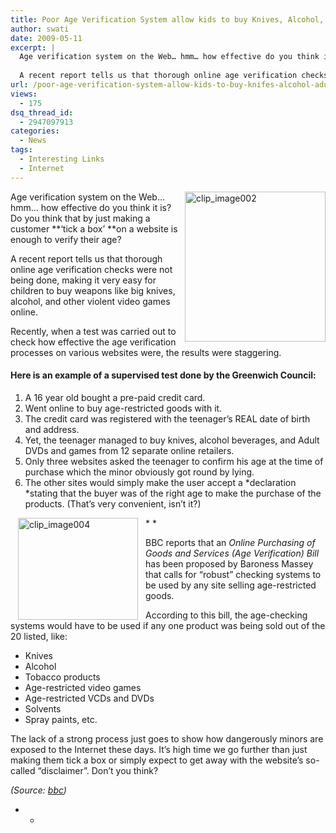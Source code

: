 ```yaml
---
title: Poor Age Verification System allow kids to buy Knives, Alcohol, Adult DVDs Online!
author: swati
date: 2009-05-11
excerpt: |
  Age verification system on the Web… hmm… how effective do you think it is? Do you think that by just making a customer ‘tick a box’ on a website is enough to verify their age?
  
  A recent report tells us that thorough online age verification checks were not being done, making it very easy for children to buy weapons like big knives, alcohol, and other violent video games online.
url: /poor-age-verification-system-allow-kids-to-buy-knifes-alcohol-adult-dvds-online/
views:
  - 175
dsq_thread_id:
  - 2947097913
categories:
  - News
tags:
  - Interesting Links
  - Internet
---
```

<img class="wp-image-52882" style="margin-left: 0px;margin-right: 0px" src="http://cdn.devilsworkshop.org/files/2009/05/clip-image00224.jpg" border="0" alt="clip_image002" hspace="12" width="225" height="240" align="right" />Age verification system on the Web… hmm… how effective do you think it is? Do you think that by just making a customer **‘tick a box’ **on a website is enough to verify their age?

A recent report tells us that thorough online age verification checks were not being done, making it very easy for children to buy weapons like big knives, alcohol, and other violent video games online.

Recently, when a test was carried out to check how effective the age verification processes on various websites were, the results were staggering.

#### Here is an example of a supervised test done by the Greenwich Council:

  1. A 16 year old bought a pre-paid credit card.
  2. Went online to buy age-restricted goods with it.
  3. The credit card was registered with the teenager’s REAL date of birth and address.
  4. Yet, the teenager managed to buy knives, alcohol beverages, and Adult DVDs and games from 12 separate online retailers.
  5. Only three websites asked the teenager to confirm his age at the time of purchase which the minor obviously got round by lying.
  6. The other sites would simply make the user accept a *declaration *stating that the buyer was of the right age to make the purchase of the products. (That’s very convenient, isn’t it?)

<img class="alignleft" style="border: 0pt none;margin-left: 12px;margin-right: 12px" src="http://cdn.devilsworkshop.org/files/2009/05/clip-image0047.jpg" border="0" alt="clip_image004" hspace="12" width="192" height="163" align="left" />* *

BBC reports that an *Online Purchasing of Goods and Services (Age Verification) Bill* has been proposed by Baroness Massey that calls for “robust” checking systems to be used by any site selling age-restricted goods.

According to this bill, the age-checking systems would have to be used if any one product was being sold out of the 20 listed, like:

  * Knives
  * Alcohol
  * Tobacco products
  * Age-restricted video games
  * Age-restricted VCDs and DVDs
  * Solvents
  * Spray paints, etc.

The lack of a strong process just goes to show how dangerously minors are exposed to the Internet these days. It’s high time we go further than just making them tick a box or simply expect to get away with the website’s so-called “disclaimer”. Don’t you think?

*(Source: <a href="http://news.bbc.co.uk/2/hi/technology/8039580.stm" onclick="_gaq.push(['_trackEvent', 'outbound-article', 'http://news.bbc.co.uk/2/hi/technology/8039580.stm', 'bbc']);" >bbc</a>)*

* *

[ ][1]

 [1]: http://cdn.devilsworkshop.org/files/2009/05/clip-image0048.jpg
